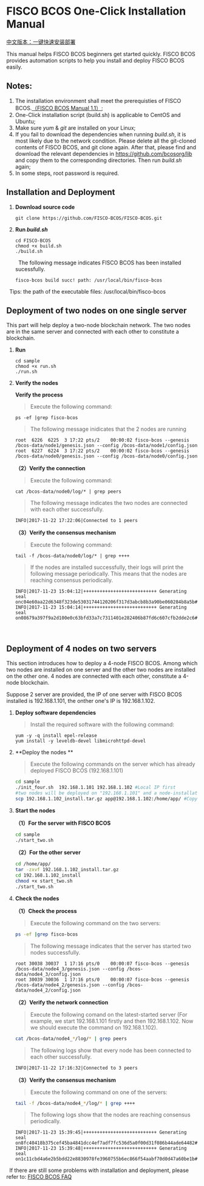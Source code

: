 # FISCO BCOS One-Click Installation Manual

[中文版本：一键快速安装部署](README.md)

This manual helps FISCO BCOS beginners get started quickly.  FISCO BCOS provides automation scripts to help you install and deploy FISCO BCOS easily.

## Notes:
1. The installation environment shall meet the prerequisties of FISCO BCOS.[（FISCO BCOS Manual 1.1）](../doc/manual/README.md);
2. One-Click installation script (build.sh) is applicable to CentOS and Ubuntu;
3. Make sure *yum* & *git* are installed on your Linux;
4. If you fail to download the dependencies when running *build.sh*, it is most likely due to the network condition. Please delete all the git-cloned contents of FISCO BCOS, and git clone again. After that, please find and download the relevant dependencies in https://github.com/bcosorg/lib and copy them to the corresponding directories. Then run *build.sh* again;  
5. In some steps, root password is required.

## Installation and Deployment

1. **Download source code**

   ```shell
   git clone https://github.com/FISCO-BCOS/FISCO-BCOS.git
   ```

2. **Run *build.sh***

   ```shell
   cd FISCO-BCOS
   chmod +x build.sh 
   ./build.sh
   ```
      The following message indicates FISCO BCOS has been installed sucessfully.
   ```log
   fisco-bcos build succ! path: /usr/local/bin/fisco-bcos
   ```

   Tips: the path of the executable files: /usr/local/bin/fisco-bcos


## Deployment of two nodes on one single server

This part will help deploy a two-node blockchain network. The two nodes are in the same server and connected with each other to constitute a blockchain.

1. **Run**

   ```shell
   cd sample
   chmod +x run.sh
   ./run.sh
   ```

2. **Verify the nodes**

   **Verify the process**

   > Execute the following command:

   ```shell
   ps -ef |grep fisco-bcos
   ```

   > The following message inidicates that the 2 nodes are running

   ```
   root  6226  6225  3 17:22 pts/2    00:00:02 fisco-bcos --genesis /bcos-data/node1/genesis.json --config /bcos-data/node1/config.json
   root  6227  6224  3 17:22 pts/2    00:00:02 fisco-bcos --genesis /bcos-data/node0/genesis.json --config /bcos-data/node0/config.json
   ```

   **（2）Verify the connection**

   > Execute the following command:

   ```shell
   cat /bcos-data/node0/log/* | grep peers
   ```

   > The following message indicates the two nodes are connected with each other successfully. 

   ```shell
   INFO|2017-11-22 17:22:06|Connected to 1 peers
   ```

   **（3）Verify the consensus mechanism**

   > Execute the following command:

   ```shell
   tail -f /bcos-data/node0/log/* | grep ++++
   ```

   > If the nodes are installed successfully, their logs will print the following message periodically. This means that the nodes are reaching consensus periodically.

   ```log
   INFO|2017-11-23 15:04:12|+++++++++++++++++++++++++++ Generating seal onc04e60aa22d6348f323de53031744120206f317d3abcb8b3a90be060284b8a5b#1tx:0time:1511420652136
   INFO|2017-11-23 15:04:14|+++++++++++++++++++++++++++ Generating seal on08679a397f9a2d100e0c63bfd33a7c7311401e282406b87fd6c607cfb2dde2c6#1tx:0time:1511420654148
   ```

   ​

## Deployment of 4 nodes on two servers

This section introduces how to deploy a 4-node FISCO BCOS. Among which two nodes are installed on one server and the other two nodes are installed on the other one. 4 nodes are connected with each other, constitute a 4-node blockchain.

Suppose 2 server are provided, the IP of one server with FISCO BCOS installed is 192.168.1.101, the onther one's IP is 192.168.1.102.

1. **Deploy  software dependencies**

   > Install the required software with the following command: 

   ```shell
   yum -y -q install epel-release
   yum install -y leveldb-devel libmicrohttpd-devel
   ```

2. **Deploy the nodes **

   > Execute the following commands on the server which has already deployed FISCO BCOS (192.168.1.101)

   ```sh
   cd sample
   ./init_four.sh  192.168.1.101 192.168.1.102 #Local IP first
   #two nodes will be deployed on "192.168.1.101" and a node-installation package for another server 192.168.1.102 will be genearted, name of generated package is 192.168.1.102_install.tar.gz
   scp 192.168.1.102_install.tar.gz app@192.168.1.102:/home/app/ #Copy the installation package to any directory of the other server(192.168.1.102).
   ```

3. **Start the nodes**

   **（1）For the server with FISCO BCOS**

   ```sh
   cd sample
   ./start_two.sh
   ```

   **（2）For the other server**

   ```sh
   cd /home/app/
   tar -zxvf 192.168.1.102_install.tar.gz
   cd 192.168.1.102_install
   chmod +x start_two.sh
   ./start_two.sh
   ```

4. **Check the nodes**

   **（1）Check the process**

   > Execute the following command on the two servers:

   ```sh
   ps -ef |grep fisco-bcos
   ```

   > The following message indicates that the server has started two nodes successfully.

   ```
   root 30038 30037  1 17:16 pts/0    00:00:07 fisco-bcos --genesis /bcos-data/node4_3/genesis.json --config /bcos-data/node4_3/config.json
   root 30039 30036  1 17:16 pts/0    00:00:07 fisco-bcos --genesis /bcos-data/node4_2/genesis.json --config /bcos-data/node4_2/config.json
   ```

   **（2）Verify the network connection**

   > Execute the following comand on the latest-started server (For example, we start 192.168.1.101 firstly and then 192.168.1.102. Now we should execute the command on 192.168.1.102).

   ```sh
   cat /bcos-data/node4_*/log/* | grep peers
   ```

   > The following logs show that every node has been connected to each other successfully.

   ```
   INFO|2017-11-22 17:16:32|Connected to 3 peers
   ```

   **（3）Verify the consensus mechanism**

   > Execute the following command on one of the servers:

   ```sh
   tail -f /bcos-data/node4_*/log/* | grep ++++
   ```

   > The following logs show that the nodes are reaching  consensus periodically.

   ```
   INFO|2017-11-23 15:39:45|+++++++++++++++++++++++++++ Generating seal on8fc40418b375cef45ba4841dcc4ef7adf7fc536d5a0f00d31f086b44ade64482#1tx:0time:1511422785361
   INFO|2017-11-23 15:39:48|+++++++++++++++++++++++++++ Generating seal on1c11cbd4a6e2b5bdd22e8830978fe3960755b6ec866f54aabf70d0d47a60be1b#1tx:0time:1511422788391
   ```

   If there are still some problems with installation and deployment, please refer to: [FISCO BCOS FAQ](https://github.com/FISCO-BCOS/Wiki/blob/master/FISCO%20BCOS%E5%B8%B8%E8%A7%81%E9%97%AE%E9%A2%98/README.md)
